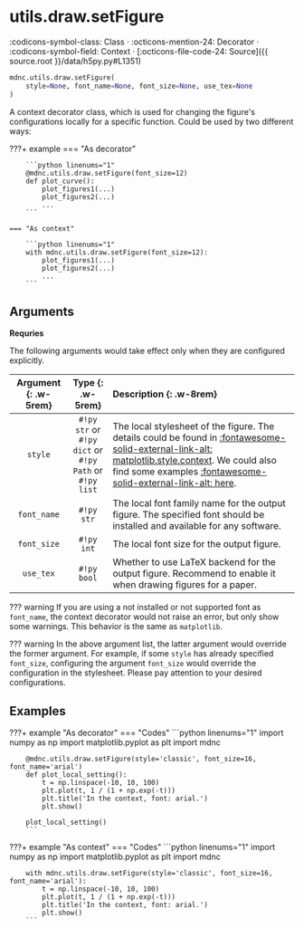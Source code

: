 # utils.draw.setFigure

:codicons-symbol-class: Class · :octicons-mention-24: Decorator · :codicons-symbol-field: Context · [:octicons-file-code-24: Source]({{ source.root }}/data/h5py.py#L1351)

```python
mdnc.utils.draw.setFigure(
    style=None, font_name=None, font_size=None, use_tex=None
)
```

A context decorator class, which is used for changing the figure's configurations locally for a specific function. Could be used by two different ways:

???+ example
    === "As decorator"

        ```python linenums="1"
        @mdnc.utils.draw.setFigure(font_size=12)
        def plot_curve():
            plot_figures1(...)
            plot_figures2(...)
            ...
        ```

    === "As context"

        ```python linenums="1"
        with mdnc.utils.draw.setFigure(font_size=12):
            plot_figures1(...)
            plot_figures2(...)
            ...
        ```

## Arguments

**Requries**

The following arguments would take effect only when they are configured explicitly.

| Argument {: .w-5rem} | Type {: .w-5rem} | Description {: .w-8rem} |
| :------: | :-----: | :---------- |
| `style` | `#!py str` or<br>`#!py dict` or<br>`#!py Path` or<br>`#!py list` | The local stylesheet of the figure. The details could be found in [:fontawesome-solid-external-link-alt: matplotlib.style.context][mpl-stylecontext]. We could also find some examples [:fontawesome-solid-external-link-alt: here][mpl-styleeg]. |
| `font_name` | `#!py str` | The local font family name for the output figure. The specified font should be installed and available for any software. |
| `font_size` | `#!py int` | The local font size for the output figure. |
| `use_tex` | `#!py bool` | Whether to use LaTeX backend for the output figure. Recommend to enable it when drawing figures for a paper. |

??? warning
    If you are using a not installed or not supported font as `font_name`, the context decorator would not raise an error, but only show some warnings. This behavior is the same as `matplotlib`.

??? warning
    In the above argument list, the latter argument would override the former argument. For example, if some `style` has already specified `font_size`, configuring the argument `font_size` would override the configuration in the stylesheet. Please pay attention to your desired configurations.

## Examples

???+ example "As decorator"
    === "Codes"
        ```python linenums="1"
        import numpy as np
        import matplotlib.pyplot as plt
        import mdnc

        @mdnc.utils.draw.setFigure(style='classic', font_size=16, font_name='arial')
        def plot_local_setting():
            t = np.linspace(-10, 10, 100)
            plt.plot(t, 1 / (1 + np.exp(-t)))
            plt.title('In the context, font: arial.')
            plt.show()

        plot_local_setting()
        ```

???+ example "As context"
    === "Codes"
        ```python linenums="1"
        import numpy as np
        import matplotlib.pyplot as plt
        import mdnc

        with mdnc.utils.draw.setFigure(style='classic', font_size=16, font_name='arial'):
            t = np.linspace(-10, 10, 100)
            plt.plot(t, 1 / (1 + np.exp(-t)))
            plt.title('In the context, font: arial.')
            plt.show()
        ```

[mpl-stylecontext]:https://matplotlib.org/stable/api/style_api.html?highlight=style%20context#matplotlib.style.context
[mpl-styleeg]:https://matplotlib.org/stable/gallery/style_sheets/style_sheets_reference.html
